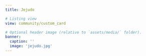 ```yaml
---
title: Jejudo

# Listing view
view: community/custom_card

# Optional header image (relative to `assets/media/` folder).
banner:
  caption: ''
  image: 'jejudo.jpg'
---
```

